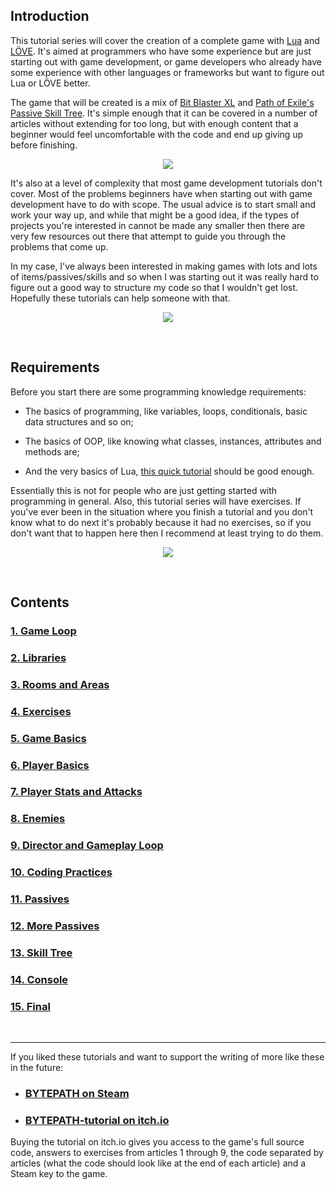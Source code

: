 ## Introduction

This tutorial series will cover the creation of a complete game with [Lua](https://www.lua.org/) and [LÖVE](https://love2d.org/). It's aimed at programmers who have some experience but are just starting out with game development, or game developers who already have some experience with other languages or frameworks but want to figure out Lua or LÖVE better.

The game that will be created is a mix of [Bit Blaster XL](http://store.steampowered.com/app/433950/) and [Path of Exile's Passive Skill Tree](https://www.pathofexile.com/passive-skill-tree). It's simple enough that it can be covered in a number of articles without extending for too long, but with enough content that a beginner would feel uncomfortable with the code and end up giving up before finishing. 

<p align="center">

<img src="https://github.com/SSYGEN/blog/raw/master/images/bytepath-shielder.gif">

</p>

It's also at a level of complexity that most game development tutorials don't cover. Most of the problems beginners have when starting out with game development have to do with scope. The usual advice is to start small and work your way up, and while that might be a good idea, if the types of projects you're interested in cannot be made any smaller then there are very few resources out there that attempt to guide you through the problems that come up.

In my case, I've always been interested in making games with lots and lots of items/passives/skills and so when I was starting out it was really hard to figure out a good way to structure my code so that I wouldn't get lost. Hopefully these tutorials can help someone with that.

<p align="center">

<img src="https://github.com/SSYGEN/blog/raw/master/images/bytepath-skill-tree.gif">

</p>

<br>

## Requirements

Before you start there are some programming knowledge requirements:

* The basics of programming, like variables, loops, conditionals, basic data structures and so on;

* The basics of OOP, like knowing what classes, instances, attributes and methods are;

* And the very basics of Lua, [this quick tutorial](https://learnxinyminutes.com/docs/lua/) should be good enough.

Essentially this is not for people who are just getting started with programming in general. Also, this tutorial series will have exercises. If you've ever been in the situation where you finish a tutorial and you don't know what to do next it's probably because it had no exercises, so if you don't want that to happen here then I recommend at least trying to do them.

<p align="center">

<img src="https://github.com/SSYGEN/blog/raw/master/images/bytepath-lightning.gif">

</p>

<br>

## Contents

### [1. Game Loop](https://github.com/SSYGEN/blog/issues/15)

### [2. Libraries](https://github.com/SSYGEN/blog/issues/16)

### [3. Rooms and Areas](https://github.com/SSYGEN/blog/issues/17)

### [4. Exercises](https://github.com/SSYGEN/blog/issues/18)

### [5. Game Basics](https://github.com/SSYGEN/blog/issues/19)

### [6. Player Basics](https://github.com/SSYGEN/blog/issues/20)

### [7. Player Stats and Attacks](https://github.com/SSYGEN/blog/issues/21)

### [8. Enemies](https://github.com/SSYGEN/blog/issues/22)

### [9. Director and Gameplay Loop](https://github.com/SSYGEN/blog/issues/23)

### [10. Coding Practices](https://github.com/SSYGEN/blog/issues/24)

### [11. Passives](https://github.com/SSYGEN/blog/issues/25)

### [12. More Passives](https://github.com/SSYGEN/blog/issues/26)

### [13. Skill Tree](https://github.com/SSYGEN/blog/issues/27)

### [14. Console](https://github.com/SSYGEN/blog/issues/28)

### [15. Final](https://github.com/SSYGEN/blog/issues/29)

<br>

---

If you liked these tutorials and want to support the writing of more like these in the future:

* ### [BYTEPATH on Steam](http://store.steampowered.com/app/760330/BYTEPATH/)
* ### [BYTEPATH-tutorial on itch.io](https://ssygen.itch.io/bytepath-tutorial)

Buying the tutorial on itch.io gives you access to the game's full source code, answers to exercises from articles 1 through 9, the code separated by articles (what the code should look like at the end of each article) and a Steam key to the game.
